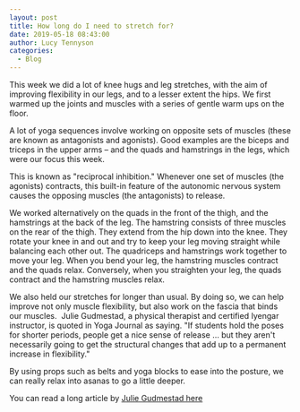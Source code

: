```yaml
---
layout: post
title: How long do I need to stretch for?
date: 2019-05-18 08:43:00
author: Lucy Tennyson
categories:
  - Blog
---
```


This week we did a lot of knee hugs and leg stretches, with the aim of improving flexibility in our legs, and to a lesser extent the hips. We first warmed up the joints and muscles with a series of gentle warm ups on the floor.

A lot of yoga sequences involve working on opposite sets of muscles (these are known as antagonists and agonists). Good examples are the biceps and triceps in the upper arms – and the quads and hamstrings in the legs, which were our focus this week.

This is known as "reciprocal inhibition." Whenever one set of muscles (the agonists) contracts, this built-in feature of the autonomic nervous system causes the opposing muscles (the antagonists) to release.

We worked alternatively on the quads in the front of the thigh, and the hamstrings at the back of the leg. The hamstring consists of three muscles on the rear of the thigh. They extend from the hip down into the knee. They rotate your knee in and out and try to keep your leg moving straight while balancing each other out. The quadriceps and hamstrings work together to move your leg. When you bend your leg, the hamstring muscles contract and the quads relax. Conversely, when you straighten your leg, the quads contract and the hamstring muscles relax.

We also held our stretches for longer than usual. By doing so, we can help improve not only muscle flexibility, but also work on the fascia that binds our muscles. &nbsp;Julie Gudmestad, a physical therapist and certified Iyengar instructor, is quoted in Yoga Journal as saying. "If students hold the poses for shorter periods, people get a nice sense of release … but they aren't necessarily going to get the structural changes that add up to a permanent increase in flexibility."

By using props such as belts and yoga blocks to ease into the posture, we can really relax into asanas to go a little deeper.

You can read a long article by [Julie Gudmestad here](https://www.yogajournal.com/practice/what-science-can-teach-us-about-flexibility)